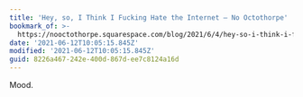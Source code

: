 ```yaml
---
title: 'Hey, so, I Think I Fucking Hate the Internet — No Octothorpe'
bookmark_of: >-
  https://nooctothorpe.squarespace.com/blog/2021/6/4/hey-so-i-think-i-fucking-hate-the-internet
date: '2021-06-12T10:05:15.845Z'
modified: '2021-06-12T10:05:15.845Z'
guid: 8226a467-242e-400d-867d-ee7c8124a16d
---
```

Mood. 
